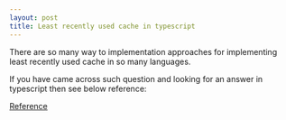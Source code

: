 ```yaml
---
layout: post
title: Least recently used cache in typescript
---
```


There are so many way to implementation approaches for implementing least recently used cache in so many languages.

If you have came across such question and looking for an answer in typescript then see below reference:

<script src="https://github.com/nordible/lru-typescript/blob/master/src/index.ts"></script>

[Reference](https://dev.to/udayvunnam/implementing-lru-cache-in-javascript-3c8g)